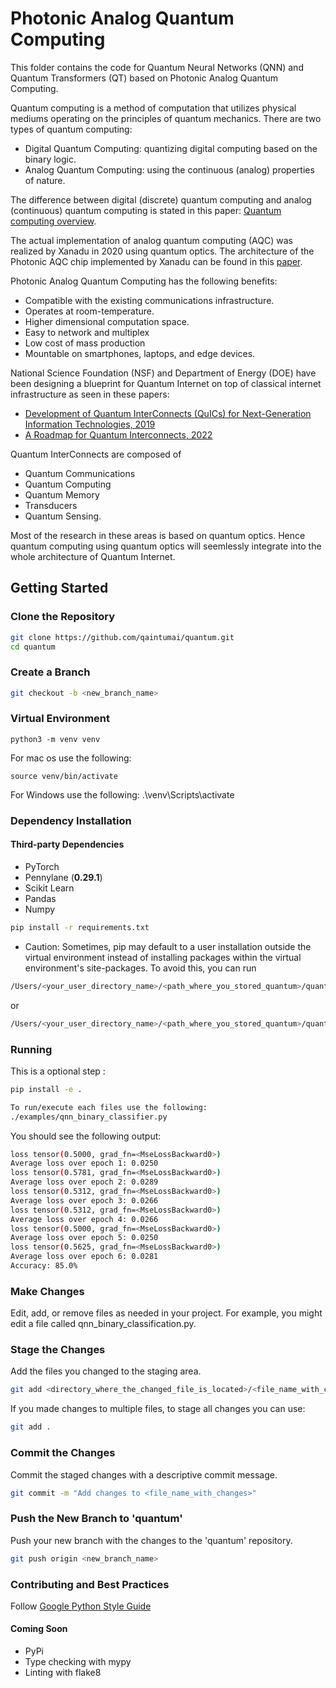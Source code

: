 # Photonic Analog Quantum Computing
This folder contains the code for Quantum Neural Networks (QNN) and Quantum Transformers (QT) based on Photonic Analog Quantum Computing.

Quantum computing is a method of computation that utilizes physical mediums operating on the principles of quantum mechanics. There are two types of quantum computing:
* Digital Quantum Computing: quantizing digital computing based on the binary logic.
* Analog Quantum Computing: using the continuous (analog) properties of nature.

The difference between digital (discrete) quantum computing and analog (continuous) quantum computing is stated in this paper: [Quantum computing overview](https://arxiv.org/pdf/2206.07246).

The actual implementation of analog quantum computing (AQC) was realized by Xanadu in 2020 using quantum optics. The architecture of the Photonic AQC chip implemented by Xanadu can be found in this [paper](https://arxiv.org/abs/2103.02109).

Photonic Analog Quantum Computing has the following benefits:
* Compatible with the existing communications infrastructure.
* Operates at room-temperature.
* Higher dimensional computation space.
* Easy to network and multiplex
* Low cost of mass production
* Mountable on smartphones, laptops, and edge devices.

National Science Foundation (NSF) and Department of Energy (DOE) have been designing a blueprint for Quantum Internet on top of classical internet infrastructure as seen in these papers:
* [Development of Quantum InterConnects (QuICs) for Next-Generation Information Technologies, 2019](https://arxiv.org/pdf/1912.06642)
* [A Roadmap for Quantum Interconnects, 2022](https://publications.anl.gov/anlpubs/2022/12/179439.pdf)

Quantum InterConnects are composed of
* Quantum Communications
* Quantum Computing
* Quantum Memory
* Transducers
* Quantum Sensing.

Most of the research in these areas is based on quantum optics. Hence quantum computing using quantum optics will seemlessly integrate into the whole architecture of Quantum Internet.

## Getting Started

### Clone the Repository
```sh
git clone https://github.com/qaintumai/quantum.git
cd quantum
```

### Create a Branch
```sh
git checkout -b <new_branch_name>
```

### Virtual Environment
 
```shell
python3 -m venv venv
```
For mac os use the following:
```shell
source venv/bin/activate
```
For Windows use the following:
.\venv\Scripts\activate

### Dependency Installation

#### Third-party Dependencies

- PyTorch
- Pennylane (**0.29.1**)
- Scikit Learn
- Pandas
- Numpy

```sh
pip install -r requirements.txt
```
* Caution: Sometimes, pip may default to a user installation outside the virtual environment instead of installing packages within the virtual environment's site-packages. To avoid this, you can run

```sh
/Users/<your_user_directory_name>/<path_where_you_stored_quantum>/quantum/venv/bin/pip install -r requirements.txt
```
or 

```sh
/Users/<your_user_directory_name>/<path_where_you_stored_quantum>/quantum/venv/bin/pip install --no-user -r requirements.txt
```

### Running
This is a optional step :
```sh
pip install -e .

To run/execute each files use the following: 
./examples/qnn_binary_classifier.py
```

You should see the following output:

```sh
loss tensor(0.5000, grad_fn=<MseLossBackward0>)
Average loss over epoch 1: 0.0250
loss tensor(0.5781, grad_fn=<MseLossBackward0>)
Average loss over epoch 2: 0.0289
loss tensor(0.5312, grad_fn=<MseLossBackward0>)
Average loss over epoch 3: 0.0266
loss tensor(0.5312, grad_fn=<MseLossBackward0>)
Average loss over epoch 4: 0.0266
loss tensor(0.5000, grad_fn=<MseLossBackward0>)
Average loss over epoch 5: 0.0250
loss tensor(0.5625, grad_fn=<MseLossBackward0>)
Average loss over epoch 6: 0.0281
Accuracy: 85.0%
```

### Make Changes
Edit, add, or remove files as needed in your project. For example, you might edit a file called qnn_binary_classification.py.

### Stage the Changes
Add the files you changed to the staging area.
```sh
git add <directory_where_the_changed_file_is_located>/<file_name_with_changes>
```

If you made changes to multiple files, to stage all changes you can use:
```sh
git add .
```

### Commit the Changes
Commit the staged changes with a descriptive commit message.
```sh
git commit -m "Add changes to <file_name_with_changes>"
```

### Push the New Branch to 'quantum'
Push your new branch with the changes to the 'quantum' repository.
```sh
git push origin <new_branch_name>

```

### Contributing and Best Practices

Follow [Google Python Style Guide](https://google.github.io/styleguide/pyguide.html)

#### Coming Soon

- PyPi
- Type checking with mypy
- Linting with flake8


